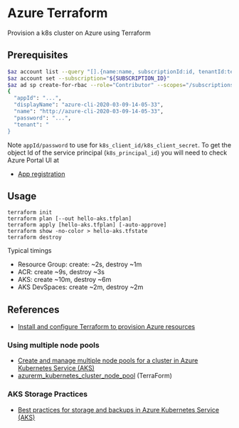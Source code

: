 # Azure Terraform

Provision a k8s cluster on Azure using Terraform

## Prerequisites

```bash
$az account list --query "[].{name:name, subscriptionId:id, tenantId:tenantId}"
$az account set --subscription="${SUBSCRIPTION_ID}"
$az ad sp create-for-rbac --role="Contributor" --scopes="/subscriptions/${SUBSCRIPTION_ID}"
{
  "appId": "...",
  "displayName": "azure-cli-2020-03-09-14-05-33",
  "name": "http://azure-cli-2020-03-09-14-05-33",
  "password": "...",
  "tenant": "
}
```

Note `appId/password` to use for `k8s_client_id/k8s_client_secret`.
To get the object Id of the service principal (`k8s_principal_id`) you will need to check Azure Portal UI at 

- [App registration](https://portal.azure.com/#blade/Microsoft_AAD_RegisteredApps/ApplicationsListBlade)

## Usage

```console
terraform init
terraform plan [--out hello-aks.tfplan]
terraform apply [hello-aks.tfplan] [-auto-approve]
terraform show -no-color > hello-aks.tfstate
terraform destroy
```

Typical timings

- Resource Group: create: ~2s, destroy ~1m
- ACR: create ~9s, destroy ~3s
- AKS: create ~10m, destroy ~6m
- AKS DevSpaces: create ~2m, destroy ~2m

## References

- [Install and configure Terraform to provision Azure resources](https://docs.microsoft.com/en-us/azure/virtual-machines/linux/terraform-install-configure)

### Using multiple node pools

- [Create and manage multiple node pools for a cluster in Azure Kubernetes Service (AKS)](https://docs.microsoft.com/en-us/azure/aks/use-multiple-node-pools)
- [azurerm_kubernetes_cluster_node_pool](https://www.terraform.io/docs/providers/azurerm/r/kubernetes_cluster_node_pool.html) (TerraForm)

### AKS Storage Practices

- [Best practices for storage and backups in Azure Kubernetes Service (AKS)](https://docs.microsoft.com/en-us/azure/aks/operator-best-practices-storage)
